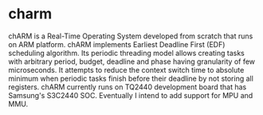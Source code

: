 charm
=====

chARM is a Real-Time Operating System developed from scratch that runs on ARM platform. 
chARM implements Earliest Deadline First (EDF) scheduling algorithm. Its periodic 
threading model allows creating tasks with arbitrary period, budget, deadline and phase 
having granularity of few microseconds. It attempts to reduce the context switch time to 
absolute minimum when periodic tasks finish before their deadline by not storing all 
registers. chARM currently runs on TQ2440 development board that has Samsung's 
S3C2440 SOC. Eventually I intend to add support for MPU and MMU.